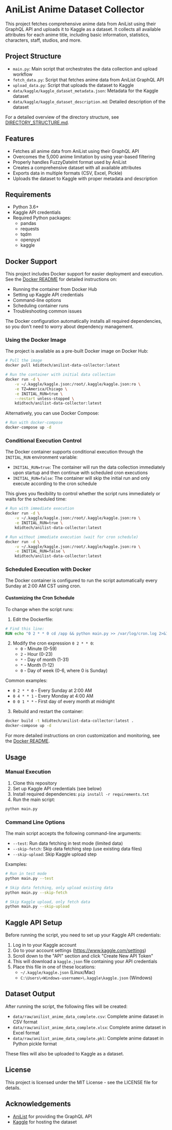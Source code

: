 # AniList Anime Dataset Collector

This project fetches comprehensive anime data from AniList using their GraphQL API and uploads it to Kaggle as a dataset. It collects all available attributes for each anime title, including basic information, statistics, characters, staff, studios, and more.

## Project Structure

- `main.py`: Main script that orchestrates the data collection and upload workflow
- `fetch_data.py`: Script that fetches anime data from AniList GraphQL API
- `upload_data.py`: Script that uploads the dataset to Kaggle
- `data/kaggle/kaggle_dataset_metadata.json`: Metadata for the Kaggle dataset
- `data/kaggle/kaggle_dataset_description.md`: Detailed description of the dataset

For a detailed overview of the directory structure, see [DIRECTORY_STRUCTURE.md](DIRECTORY_STRUCTURE.md).

## Features

- Fetches all anime data from AniList using their GraphQL API
- Overcomes the 5,000 anime limitation by using year-based filtering
- Properly handles FuzzyDateInt format used by AniList
- Creates a comprehensive dataset with all available attributes
- Exports data in multiple formats (CSV, Excel, Pickle)
- Uploads the dataset to Kaggle with proper metadata and description

## Requirements

- Python 3.6+
- Kaggle API credentials
- Required Python packages:
  - pandas
  - requests
  - tqdm
  - openpyxl
  - kaggle

## Docker Support

This project includes Docker support for easier deployment and execution. See the [Docker README](docker/docker-readme.md) for detailed instructions on:

- Running the container from Docker Hub
- Setting up Kaggle API credentials
- Command-line options
- Scheduling container runs
- Troubleshooting common issues

The Docker configuration automatically installs all required dependencies, so you don't need to worry about dependency management.

### Using the Docker Image

The project is available as a pre-built Docker image on Docker Hub:

```bash
# Pull the image
docker pull kdidtech/anilist-data-collector:latest

# Run the container with initial data collection
docker run -d \
    -v ~/.kaggle/kaggle.json:/root/.kaggle/kaggle.json:ro \
    -e TZ=America/Chicago \
    -e INITIAL_RUN=true \
    --restart unless-stopped \
    kdidtech/anilist-data-collector:latest
```

Alternatively, you can use Docker Compose:

```bash
# Run with docker-compose
docker-compose up -d
```

### Conditional Execution Control

The Docker container supports conditional execution through the `INITIAL_RUN` environment variable:

- `INITIAL_RUN=true`: The container will run the data collection immediately upon startup and then continue with scheduled cron executions
- `INITIAL_RUN=false`: The container will skip the initial run and only execute according to the cron schedule

This gives you flexibility to control whether the script runs immediately or waits for the scheduled time:

```bash
# Run with immediate execution
docker run -d \
    -v ~/.kaggle/kaggle.json:/root/.kaggle/kaggle.json:ro \
    -e INITIAL_RUN=true \
    kdidtech/anilist-data-collector:latest

# Run without immediate execution (wait for cron schedule)
docker run -d \
    -v ~/.kaggle/kaggle.json:/root/.kaggle/kaggle.json:ro \
    -e INITIAL_RUN=false \
    kdidtech/anilist-data-collector:latest
```

### Scheduled Execution with Docker

The Docker container is configured to run the script automatically every Sunday at 2:00 AM CST using cron.

#### Customizing the Cron Schedule

To change when the script runs:

1. Edit the Dockerfile:

```dockerfile
# Find this line:
RUN echo "0 2 * * 0 cd /app && python main.py >> /var/log/cron.log 2>&1" > /etc/cron.d/anime_collector_cron && \
```

2. Modify the cron expression `0 2 * * 0`:
   - `0` - Minute (0-59)
   - `2` - Hour (0-23)
   - `*` - Day of month (1-31)
   - `*` - Month (1-12)
   - `0` - Day of week (0-6, where 0 is Sunday)

Common examples:
- `0 2 * * 0` - Every Sunday at 2:00 AM
- `0 4 * * 1` - Every Monday at 4:00 AM
- `0 0 1 * *` - First day of every month at midnight

3. Rebuild and restart the container:

```bash
docker build -t kdidtech/anilist-data-collector:latest .
docker-compose up -d
```

For more detailed instructions on cron customization and monitoring, see the [Docker README](docker/docker-readme.md).

## Usage

### Manual Execution

1. Clone this repository
2. Set up Kaggle API credentials (see below)
3. Install required dependencies: `pip install -r requirements.txt`
4. Run the main script:

```bash
python main.py
```

### Command Line Options

The main script accepts the following command-line arguments:

- `--test`: Run data fetching in test mode (limited data)
- `--skip-fetch`: Skip data fetching step (use existing data files)
- `--skip-upload`: Skip Kaggle upload step

Examples:

```bash
# Run in test mode
python main.py --test

# Skip data fetching, only upload existing data
python main.py --skip-fetch

# Skip Kaggle upload, only fetch data
python main.py --skip-upload
```

## Kaggle API Setup

Before running the script, you need to set up your Kaggle API credentials:

1. Log in to your Kaggle account
2. Go to your account settings (https://www.kaggle.com/settings)
3. Scroll down to the "API" section and click "Create New API Token"
4. This will download a `kaggle.json` file containing your API credentials
5. Place this file in one of these locations:
   - `~/.kaggle/kaggle.json` (Linux/Mac)
   - `C:\Users\<Windows-username>\.kaggle\kaggle.json` (Windows)

## Dataset Output

After running the script, the following files will be created:

- `data/raw/anilist_anime_data_complete.csv`: Complete anime dataset in CSV format
- `data/raw/anilist_anime_data_complete.xlsx`: Complete anime dataset in Excel format
- `data/raw/anilist_anime_data_complete.pkl`: Complete anime dataset in Python pickle format

These files will also be uploaded to Kaggle as a dataset.

## License

This project is licensed under the MIT License - see the LICENSE file for details.

## Acknowledgements

- [AniList](https://anilist.co) for providing the GraphQL API
- [Kaggle](https://kaggle.com) for hosting the dataset
